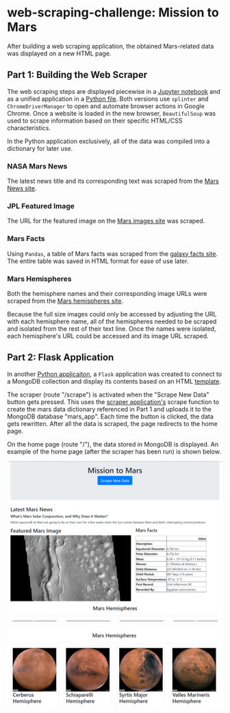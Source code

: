 # web-scraping-challenge: Mission to Mars
After building a web scraping application, the obtained Mars-related data was displayed on a new HTML page. 

## Part 1: Building the Web Scraper
The web scraping steps are displayed piecewise in a [Jupyter notebook](Missions_to_Mars/mission_to_mars.ipynb) and as a unified application in a [Python file](Missions_to_Mars/scrape_mars.py). Both versions use `splinter` and `ChromeDriverManager` to open and automate browser actions in Google Chrome. Once a website is loaded in the new browser, `BeautifulSoup` was used to scrape information based on their specific HTML/CSS characteristics. 

In the Python application exclusively, all of the data was compiled into a dictionary for later use.

### NASA Mars News
The latest news title and its corresponding text was scraped from the [Mars News site](https://redplanetscience.com/). 

### JPL Featured Image
The URL for the featured image on the [Mars images site](https:///spaceimages-mars.com/) was scraped. 

### Mars Facts
Using `Pandas`, a table of Mars facts was scraped from the [galaxy facts site](https://galaxyfacts-mars.com/). The entire table was saved in HTML format for ease of use later. 

### Mars Hemispheres
Both the hemisphere names and their corresponding image URLs were scraped from the [Mars hemispheres site](https://marshemispheres.com/). 

Because the full size images could only be accessed by adjusting the URL with each hemisphere name, all of the hemispheres needed to be scraped and isolated from the rest of their text line. Once the names were isolated, each hemisphere's URL could be accessed and its image URL scraped. 

## Part 2: Flask Application
In another [Python applicaiton](Missions_to_Mars/app.py), a `Flask` application was created to connect to a MongoDB collection and display its contents based on an HTML [template](Missions_to_Mars/templates/index.html). 

The scraper (route "/scrape") is activated when the "Scrape New Data" button gets pressed. This uses the [scraper application's](Missions_to_Mars/scrape_mars.py) scrape function to create the mars data dictionary referenced in Part 1 and uploads it to the MongoDB database "mars_app". Each time the button is clicked, the data gets rewritten. After all the data is scraped, the page redirects to the home page.

On the home page (route "/"), the data stored in MongoDB is displayed. An example of the home page (after the scraper has been run) is shown below. 

![Part 1](Screenshots/part1.png)

![Part 2](Screenshots/part2.png)